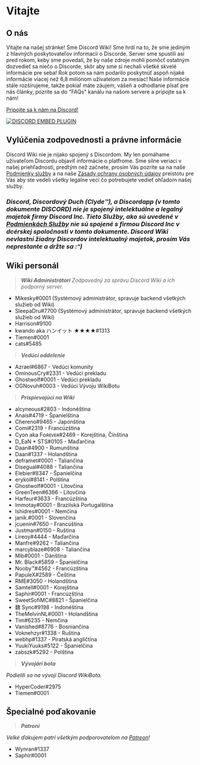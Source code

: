 <!-- TITLE: Slovak - Domovská stránka -->
<!-- SUBTITLE: Vitajte na Discord Wiki! -->

# Vitajte
## O nás
Vitajte na našej stránke! Sme Discord Wiki! Sme hrdí na to, že sme jediným z hlavných poskytovateľov informacii o Discorde. Server sme spustili asi pred rokom, keby sme povedali, že by naše zdroje mohli pomôcť ostatným dozvedieť sa niečo o Discorde, skôr aby sme si nechali všetké skvelé informácie pre seba! Rok potom sa nám podarilo poskytnúť aspoň nijaké informácie viacej než 6,8 miliónom uživatelom za mesiac! Naše informácie stále rozširujeme, takže pokiaľ máte záujem, vášeň a odhodlanie písať pre nás články, pozrite sa do "FAQs" kanálu na našom servere a pripojte sa k nám!

[Pripojte sa k nám na Discord!](https://discord.gg/ZRJ9Ghh)

<a href="https://discord.gg/ZRJ9Ghh">![DISCORD EMBED PLUGIN](https://discordapp.com/api/guilds/367460196148183040/widget.png?style=banner2)</a>

## Vylúčenia zodpovednosti a právne informácie
Discord Wiki nie je nijako spojený s Discordom. My len pomáhame uživateľom Discordu objaviť informácie o platfrome. Sme silne veriaci v našej priehľadnosti, predtým než začnete, prosím Vás pozrite sa na naše [Podmienky služby](/meta/terms) a na naše [Zásady ochrany osobných údajov](/meta/privacy) preistotu pre Vás aby ste vedeli všetky legálne veci čo potrebujete vedieť ohľadom našej služby.

### ***Discord, Discordový Duch (Clyde™), a Discordapp (v tomto dokumente DISCORD) nie je spojený intelektuálne a legalný majetok firmy Discord Inc. Tieto Služby, ako sú uvedené v [Podmienkách Služby](/meta/terms) nie sú spojené s firmou Discord Inc v dcérskej spoločnosti v tomto dokumente. Discord Wiki nevlastní žiadny Discordov intelektualný majetok, prosím Vás neprestante a držte sa :^)***



## Wiki personál
> ***Wiki Administrátori***
*Zodpovedný za správu Discord Wiki a ich podporný server.*

* Mikesky#0001 (Systémový administrátor, spravuje backend všetkých služieb od Wiki)
* SleepaDru#7700 (Systémový administrátor, spravuje backend všetkých služieb od Wiki)
* Harrison#9100
* kwando aka ハンイット ★★★★#1313
* Tiemen#0001
* cats#5485

> ***Vedúci oddelenie***

* Azrael#6867 - Vedúci komunity
* OminousCry#2331 - Vedúci prekladu
* Ghostwolf#0001 - Vedúci prekladu
* OGNovuh#0003 - Vedúci Vývoju WikiBotu

> ***Prispievajúci na Wiki***

* alcyneous#2803 - Indonéština
* Anaís#4719 - Španielština
* Chereno#9465 - Japonština
* Comi#2319 - Francúzština
* Cyon aka Fᴏʀᴇᴠᴇʀ#2469 - Korejština, Čínština
* D_EaN * STS#0105 - Maďarčina
* Daan#4900 - Rumunština
* Daan#1337 - Holandština
* deframet#0001 - Taliančina
* Disegual#4088 - Taliančina
* Elebier#8347 - Španielčina
* erykol#8141 - Polština
* Ghostwolf#0001 - Litovčina
* GreenTeen#6366 - Litovčina
* Harfeur#3633 - Francúzština
* Immotay#0001 - Brazilská Portugalština
* Ishidres#0001 - Nemčina
* janik.#0001 - Slovenčina
* jcuenin#7650 - Francúština
* Justman#0150 - Ruština
* Lireoy#4444 - Maďarčina
* Manfre#9262 - Taliančina
* marcyblaze#6908 - Taliančina
* Mib#0001 - Dánština
* Mr. Black#5859 - Španielčina
* Nooby™#4562 - Francúzština
* PapuleX#2589 - Čeština
* RME#3050 - Holandština
* Samtell#0001 - Korejština
* Saphir#0001 - Francúzština
* SweetSofiMC#8821 - Španielčina
* 魏 Sync#9198 - Indonéština
* TheMelvinNL#0001 - Holandština
* Tim#6235 - Nemčina
* Vanished#8776 - Bosniančina
* Voknehzyr#1338 - Ruština
* webhp#1337 - Piratská angličtina
* YuukiYuuks#5122 - Španielčina
* zabszk#5292 - Polština

> ***Vývojári bota***

*Podielili sa na vývoji Discord WikiBota.*
* HyperCoder#2975
* Tiemen#0001

## Špecialné poďakovanie

> ***Patroni***

*Velké ďakujem patrí všetkým podporovatelom na [Patreon](https://www.patreon.com/TheDiscordWiki)!*

* Wynran#1337
* Saphir#0001